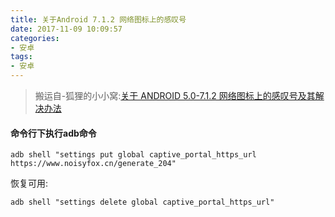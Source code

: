 ```yaml
---
title: 关于Android 7.1.2 网络图标上的感叹号
date: 2017-11-09 10:09:57
categories: 
- 安卓
tags: 
- 安卓
---
```


> 搬运自-狐狸的小小窝:[关于 ANDROID 5.0-7.1.2 网络图标上的感叹号及其解决办法](https://www.noisyfox.io/android-captive-portal.html)

#### 命令行下执行adb命令
```
adb shell "settings put global captive_portal_https_url https://www.noisyfox.cn/generate_204"
```
恢复可用:
```
adb shell "settings delete global captive_portal_https_url"
```

<!-- more -->

